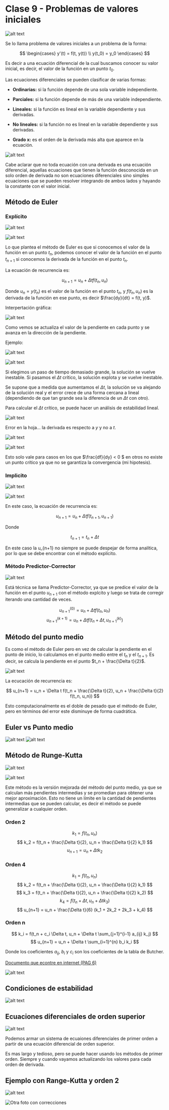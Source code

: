 # Clase 9 - Problemas de valores iniciales

![alt text](image.png)

Se lo llama problema de valores iniciales a un problema de la forma:

$$ \begin{cases} y'(t) = f(t, y(t)) \\ y(t_0) = y_0 \end{cases} $$

Es decir a una ecuación diferencial de la cual buscamos conocer su valor inicial, es decir, el valor de la función en un punto $t_0$.

Las ecuaciones diferenciales se pueden clasificar de varias formas:

- **Ordinarias:** si la función depende de una sola variable independiente.
- **Parciales:** si la función depende de más de una variable independiente.

- **Lineales:** si la función es lineal en la variable dependiente y sus derivadas.
- **No lineales:** si la función no es lineal en la variable dependiente y sus derivadas.

- **Grado x:** es el orden de la derivada más alta que aparece en la ecuación.

![alt text](image-3.png)

Cabe aclarar que no toda ecuación con una derivada es una ecuación diferencial, aquellas ecuaciones que tienen la función desconocida en un solo orden de derivada no son ecuaciones diferenciales sino simples ecuaciones que se pueden resolver integrando de ambos lados y hayando la constante con el valor inicial.

## Método de Euler

### Explícito

![alt text](image-4.png)

![alt text](image-5.png)

Lo que plantea el método de Euler es que si conocemos el valor de la función en un punto $t_n$, podemos conocer el valor de la función en el punto $t_{n+1}$ si conocemos la derivada de la función en el punto $t_n$.

La ecuación de recurrencia es:

$$ u_{n+1} = u_n + \Delta t f(t_n, u_n) $$

Donde $u_n = y(t_n)$ es el valor de la función en el punto $t_n$, y $f(t_n, u_n)$ es la derivada de la función en ese punto, es decir $\frac{dy}{dt} = f(t, y)$.

Interpertación gráfica:

![alt text](image-7.png)

Como vemos se actualiza el valor de la pendiente en cada punto y se avanza en la dirección de la pendiente.

Ejemplo:

![alt text](image-8.png)

![alt text](image-9.png)

Si elegimos un paso de tiempo demasiado grande, la solución se vuelve inestable. Si pasamos el $\Delta t$ crítico, la solución explota y se vuelve inestable.

Se supone que a medida que aumentamos el $\Delta t$, la solución se va alejando de la solución real y el error crece de una forma cercana a lineal (dependiendo de que tan grande sea la diferencia de un $\Delta t$ con otro).

Para calcular el $\Delta t$ crítico, se puede hacer un análisis de estabilidad lineal.

![alt text](image-10.png)

Error en la hoja... la derivada es respecto a $y$ y no a $t$.

![alt text](image-11.png)

![alt text](image-12.png)

Esto solo vale para casos en los que $\frac{df}{dy} < 0 $ en otros no existe un punto crítico ya que no se garantiza la convergencia (mi hipotesis).

### Implicito

![alt text](image-13.png)

![alt text](image-14.png)

En este caso, la ecuación de recurrencia es:

$$ u_{n+1} = u_n +  \Delta t f(t_{n+1}, u_{n+1}) $$

Donde

$$t_{n+1} = t_n + \Delta t$$

En este caso la u_{n+1} no siempre se puede despejar de forma analítica, por lo que se debe encontrar con el método explícito.

### Método Predictor-Corrector

![alt text](image-15.png)

Está técnica se llama Predictor-Corrector, ya que se predice el valor de la función en el punto $u_{n+1}$ con el método explcito y luego se trata de corregir iterando una cantidad de veces.

$$ u_{n+1}^{(0)} = u_n + \Delta t f(t_n, u_n) $$
$$ u_{n+1}^{(k+1)} = u_n + \Delta t f(t_n + \Delta t, u_{n+1}^{(k)}) $$

## Método del punto medio

Es como el método de Euler pero en vez de calcular la pendiente en el punto de inicio, lo calculamos en el punto medio entre el $t_n$ y el $t_{n+1}$. Es decir, se calcula la pendiente en el punto $t_n + \frac{\Delta t}{2}$.

![alt text](image-16.png)

La ecucación de recurrencia es:

$$ u_{n+1} = u_n + \Delta t f(t_n + \frac{\Delta t}{2}, u_n + \frac{\Delta t}{2} f(t_n, u_n)) $$

Esto computacionalmente es el doble de pesado que el método de Euler, pero en términos del error este disminuye de forma cuadrática.

## Euler vs Punto medio

![alt text](image-19.png)
![alt text](image-20.png)

## Método de Runge-Kutta

![alt text](image-21.png)

![alt text](image-22.png)

Este método es la versión mejorada del método del punto medio, ya que se calculan más pendientes intermedias y se promedian para obtener una mejor aproximación. Esto no tiene un límite en la cantidad de pendientes intermedias que se pueden calcular, es decir el método se puede generalizar a cualquier orden.

### Orden 2

$$ k_1 = f(t_n, u_n) $$
$$ k_2 = f(t_n + \frac{\Delta t}{2}, u_n + \frac{\Delta t}{2} k_1) $$
$$ u_{n+1} = u_n + \Delta t k_2 $$

### Orden 4

$$ k_1 = f(t_n, u_n) $$
$$ k_2 = f(t_n + \frac{\Delta t}{2}, u_n + \frac{\Delta t}{2} k_1) $$
$$ k_3 = f(t_n + \frac{\Delta t}{2}, u_n + \frac{\Delta t}{2} k_2) $$
$$ k_4 = f(t_n + \Delta t, u_n + \Delta t k_3) $$
$$ u_{n+1} = u_n + \frac{\Delta t}{6} (k_1 + 2k_2 + 2k_3 + k_4) $$

### Orden n

$$ k_i = f(t_n + c_i \Delta t, u_n + \Delta t \sum_{j=1}^{i-1} a_{ij} k_j) $$
$$ u_{n+1} = u_n + \Delta t \sum_{i=1}^{n} b_i k_i $$

Donde los coeficientes $a_{ij}$, $b_i$ y $c_i$ son los coeficientes de la tabla de Butcher.

[Documento que econtre en internet (PAG 6)](https://riull.ull.es/xmlui/bitstream/handle/915/20683/Metodos%20de%20tipo%20Runge-Kutta%20y%20linealmente%20implicitos%20para%20la%20resolucion%20de%20EDOs..pdf?sequence=1&isAllowed=y)

![alt text](image-28.png)

## Condiciones de estabilidad

![alt text](image-23.png)

## Ecuaciones diferenciales de orden superior

![alt text](image-24.png)

Podemos armar un sistema de ecuaiones diferenciales de primer orden a partir de una ecuación diferencial de orden superior.

Es mas largo y tedioso, pero se puede hacer usando los métodos de primer orden. Siempre y cuando vayamos actualizando los valores para cada orden de derivada.

## Ejemplo con Range-Kutta y orden 2

![alt text](image-26.png)

![Otra foto con correcciones](image-27.png)
